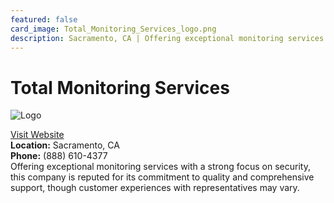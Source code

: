 ```yaml
---
featured: false
card_image: Total_Monitoring_Services_logo.png
description: Sacramento, CA | Offering exceptional monitoring services with a strong focus on security, this company is reputed for its commitment to quality and comprehensive support, though customer experiences with representatives may vary.
---
```


# Total Monitoring Services
<img src="Total_Monitoring_Services_logo.png" alt="Logo" style="max-width: 200px; height: auto;">

<a href="https://www.tmscentral.org">Visit Website</a>  
**Location:** Sacramento, CA  
**Phone:** (888) 610-4377 <br>
Offering exceptional monitoring services with a strong focus on security, this company is reputed for its commitment to quality and comprehensive support, though customer experiences with representatives may vary.
